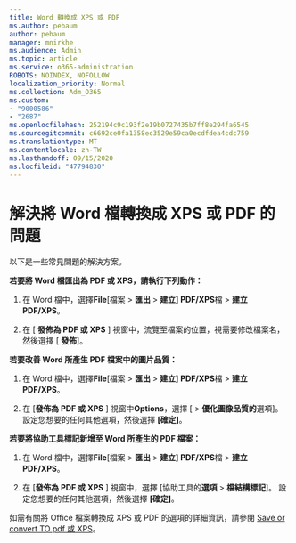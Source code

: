```yaml
---
title: Word 轉換成 XPS 或 PDF
ms.author: pebaum
author: pebaum
manager: mnirkhe
ms.audience: Admin
ms.topic: article
ms.service: o365-administration
ROBOTS: NOINDEX, NOFOLLOW
localization_priority: Normal
ms.collection: Adm_O365
ms.custom:
- "9000586"
- "2687"
ms.openlocfilehash: 252194c9c193f2e19b0727435b7ff8e294fa6545
ms.sourcegitcommit: c6692ce0fa1358ec3529e59ca0ecdfdea4cdc759
ms.translationtype: MT
ms.contentlocale: zh-TW
ms.lasthandoff: 09/15/2020
ms.locfileid: "47794830"
---
```

# <a name="resolve-issues-converting-a-word-document-to-xps-or-pdf"></a>解決將 Word 檔轉換成 XPS 或 PDF 的問題

以下是一些常見問題的解決方案。 

**若要將 Word 檔匯出為 PDF 或 XPS，請執行下列動作：**

1. 在 Word 檔中，選擇**File**[檔案  >  **匯出**  >  **建立] PDF/XPS**檔  >  **建立 PDF/XPS**。

2. 在 [ **發佈為 PDF 或 XPS** ] 視窗中，流覽至檔案的位置，視需要修改檔案名，然後選擇 [ **發佈**]。

**若要改善 Word 所產生 PDF 檔案中的圖片品質：**

1. 在 Word 檔中，選擇**File**[檔案  >  **匯出**  >  **建立] PDF/XPS**檔  >  **建立 PDF/XPS**。

2. 在 [**發佈為 PDF 或 XPS** ] 視窗中**Options**，選擇 [  >  **優化圖像品質的**選項]。 設定您想要的任何其他選項，然後選擇 **[確定]**。 

**若要將協助工具標記新增至 Word 所產生的 PDF 檔案：**
 
1. 在 Word 檔中，選擇**File**[檔案  >  **匯出**  >  **建立] PDF/XPS**檔  >  **建立 PDF/XPS**。

2. 在 [**發佈為 PDF 或 XPS** ] 視窗中，選擇 [協助工具的**選項**  >  **檔結構標記**]。 設定您想要的任何其他選項，然後選擇 **[確定]**。

如需有關將 Office 檔案轉換成 XPS 或 PDF 的選項的詳細資訊，請參閱 [Save or convert TO pdf 或 XPS](https://support.office.com/article/d85416c5-7d77-4fd6-a216-6f4bf7c7c110)。
